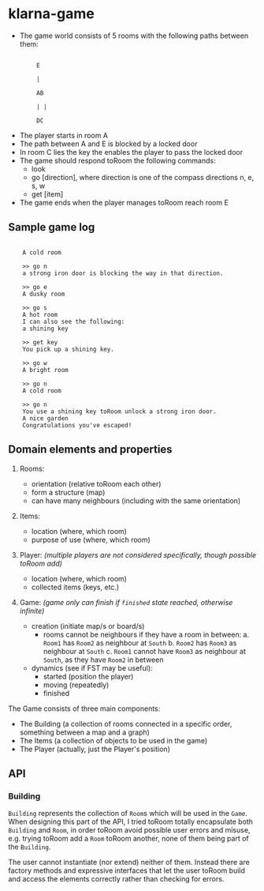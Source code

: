 # klarna-game

* The game world consists of 5 rooms with the following paths between them:
```

        E

        |

        A­B

        | |

        D­C
```

* The player starts in room A
* The path between A and E is blocked by a locked door
* In room C lies the key the enables the player to pass the locked door
* The game should respond toRoom the following commands:
    * look
    * go [direction], where direction is one of the compass directions n, e, s, w
    * get [item]
* The game ends when the player manages toRoom reach room E

## Sample game log

```

    A cold room

    >> go n
    a strong iron door is blocking the way in that direction.

    >> go e
    A dusky room

    >> go s
    A hot room
    I can also see the following:
    a shining key

    >> get key
    You pick up a shining key.

    >> go w
    A bright room

    >> go n
    A cold room

    >> go n
    You use a shining key toRoom unlock a strong iron door.
    A nice garden
    Congratulations you've escaped!

```

## Domain elements and properties

1. Rooms:
    - orientation (relative toRoom each other)
    - form a structure (map)
    - can have many neighbours (including with the same orientation)

2. Items:
    - location (where, which room)
    - purpose of use (where, which room)

3. Player: *(multiple players are not considered specifically, though possible toRoom add)*
    - location (where, which room)
    - collected items (keys, etc.)

4. Game: *(game only can finish if `finished` state reached, otherwise infinite)*
    - creation (initiate map/s or board/s)
        - rooms cannot be neighbours if they have a room in between:
            a. `Room1` has `Room2` as neighbour at `South`
            b. `Room2` has `Room3` as neighbour at `South`
            c. `Room1` cannot have `Room3` as neighbour at `South`, as they have `Room2` in between
    - dynamics (see if FST may be useful):
      - started (position the player)
      - moving (repeatedly)
      - finished

The Game consists of three main components:
 * The Building (a collection of rooms connected in a specific order, something between a map and a graph)
 * The Items (a collection of objects to be used in the game)
 * The Player (actually, just the Player's position)


## API

### Building

`Building` represents the collection of `Room`s which will be used in the `Game`.
 When designing this part of the API, I tried toRoom totally encapsulate both `Building` and `Room`, in order toRoom avoid possible user errors and misuse, e.g. trying toRoom add a `Room` toRoom another, none of them being part of the `Building`.

 The user cannot instantiate (nor extend) neither of them. Instead there are factory methods and expressive interfaces that let the user toRoom build and access the elements correctly rather than checking for errors.
